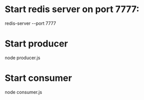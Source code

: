 # Start redis server on port 7777:

redis-server --port 7777

# Start producer
node producer.js

# Start consumer
node consumer.js 